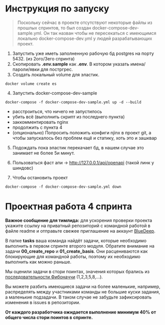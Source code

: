 # Инструкция по запуску #
> Поскольку сейчас в проекте отсутствуют некоторые файлы из прошлых спринтов, то был создан docker-compose-dev-sample.yml. 
> Он так назван чтобы не пересекаться с имеющимся локально docker-compose-dev.yml у людей разрабатывающих проект.

1. Запустить уже иметь заполненную рабочую бд postgres на порту 5432.  (из 2ого/3его спринта)
2. Скопировать **.env.sample** как **.env**. В котором указать имена/пароли/явки для постргрес.
3. Создать локальный volume для эластик.
```shell
docker volume create es
```
4. Запустить docker-compose-dev-sample
```shell
docker-compose -f docker-compose-dev-sample.yml up -d --build
```
- расстроиться, что ничего не запустилось
- убить всё (выполнить скрипт из последнего пункта)
- заккомментировать nginx
- продолжить с пункта 4
- (опционально) Попросить положить конфиги njinx в проект git, а чтобы запускалось без проблем ещё и статику, хоть это и зашквар

5. Подождать пока эластик перекачает бд, в нашем случае это занимает не более 5и минут.
6. Пользоваться фаст апи -> http://127.0.0.1/api/openapi  (такой линк у шиндовс)

94. Чтобы остановить проект
```shell
docker-compose -f docker-compose-dev-sample.yml down
```

# Проектная работа 4 спринта

**Важное сообщение для тимлида:** для ускорения проверки проекта укажите ссылку на приватный репозиторий с командной работой в файле readme и отправьте свежее приглашение на аккаунт [BlueDeep](https://github.com/BigDeepBlue).

В папке **tasks** ваша команда найдёт задачи, которые необходимо выполнить в первом спринте второго модуля.  Обратите внимание на задачи **00_create_repo** и **01_create_basis**. Они расцениваются как блокирующие для командной работы, поэтому их необходимо выполнить как можно раньше.

Мы оценили задачи в стори поинтах, значения которых брались из [последовательности Фибоначчи](https://ru.wikipedia.org/wiki/Числа_Фибоначчи) (1,2,3,5,8,…).

Вы можете разбить имеющиеся задачи на более маленькие, например, распределять между участниками команды не большие куски задания, а маленькие подзадачи. В таком случае не забудьте зафиксировать изменения в issues в репозитории.

**От каждого разработчика ожидается выполнение минимум 40% от общего числа стори поинтов в спринте.**
